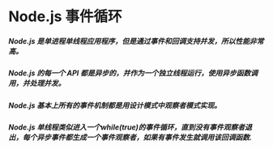 # Node.js 事件循环
##### Node.js 是单进程单线程应用程序，但是通过事件和回调支持并发，所以性能非常高。

##### Node.js 的每一个 API 都是异步的，并作为一个独立线程运行，使用异步函数调用，并处理并发。

##### Node.js 基本上所有的事件机制都是用设计模式中观察者模式实现。

##### Node.js 单线程类似进入一个while(true)的事件循环，直到没有事件观察者退出，每个异步事件都生成一个事件观察者，如果有事件发生就调用该回调函数.

